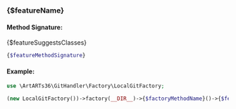 ### {$featureName}

#### Method Signature:
{$featureSuggestsClasses}
```php
{$featureMethodSignature}
```

#### Example:

```php
use \ArtARTs36\GitHandler\Factory\LocalGitFactory;

(new LocalGitFactory())->factory(__DIR__)->{$factoryMethodName}()->{$featureMethodName}({$featureExampleArguments});
```
